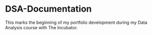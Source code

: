 # DSA-Documentation
This marks the beginning of my portfolio development during my Data Analysis course with The Incubator.
